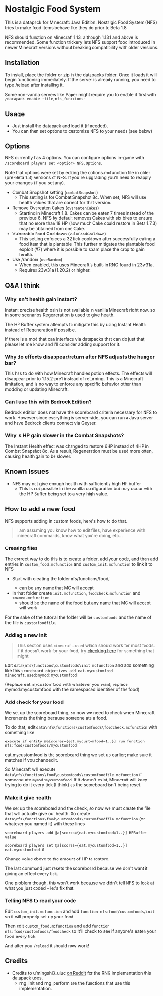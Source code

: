 # Nostalgic Food System
This is a datapack for Minecraft: Java Edition.
Nostalgic Food System (NFS) tries to make food items behave like they do prior to Beta 1.8.

NFS should function on Minecraft 1.13, although 1.13.1 and above is recommended. Some function trickery lets NFS support food introduced in newer Minecraft versions without breaking compatibility with older versions.

## Installation
To install, place the folder or zip in the datapacks folder. Once it loads it will begin functioning immediately.
If the server is already running, you need to type /reload after installing it.

Some non-vanilla servers like Paper might require you to enable it first with `/datapack enable "file/nfs_functions"`

## Usage
- Just install the datapack and load it (if needed).
- You can then set options to customize NFS to your needs (see below)

## Options
NFS currently has 4 options. You can configure options in-game with `/scoreboard players set <option> NFS.Options`.

Note that options were set by editing the options.mcfunction file in older (pre-Beta 1.3) versions of NFS. If you're upgrading you'll need to reapply your changes (if you set any).

* Combat Snapshot setting (`combatSnapshot`)
  * This setting is for Combat Snapshot 8c. When set, NFS will use health values that are correct for that version.
* Remove Overeaten Cakes (`overeatenCakes`)
  * Starting in Minecraft 1.8, Cakes can be eaten 7 times instead of the previous 6. NFS by default removes Cakes with six bites to ensure that no more than 18 HP (how much Cake could restore in Beta 1.7.3) may be obtained from one Cake.
* Vulnerable Food Cooldown (`vulnFoodCooldown`)
  * This setting enforces a 32 tick cooldown after successfully eating a food item that is plantable. This further mitigates the plantable food exploit (#7) where it is possible to spam place the crop to gain health.
* Use /random (`useRandom`)
  * When enabled, this uses Minecraft's built-in RNG found in 23w31a.
  * Requires 23w31a (1.20.2) or higher.

## Q&A I think
### Why isn't health gain instant?
Instant precise health gain is not available in vanilla Minecraft right now, so in some scenarios Regeneration is used to give health.

The HP Buffer system attempts to mitigate this by using Instant Health instead of Regeneration if possible.

If there is a mod that can interface via datapacks that can do just that, please let me know and I'll consider adding support for it.

### Why do effects disappear/return after NFS adjusts the hunger bar?
This has to do with how Minecraft handles potion effects.
The effects will disappear prior to 1.15.2-pre1 instead of returning.
This is a Minecraft limitation, and is no way to enforce any specific behavior other than modding or updating Minecraft.

### Can I use this with Bedrock Edition?
Bedrock edition does not have the scoreboard criteria necessary for NFS to work. However since everything is server-side, you can run a Java server and have Bedrock clients connect via Geyser.

### Why is HP gain slower in the Combat Snapshots?
The Instant Health effect was changed to restore 6HP instead of 4HP in Combat Snapshot 8c. As a result, Regeneration must be used more often, causing health gain to be slower.

## Known Issues
- NFS may not give enough health with sufficiently high HP buffer
  - This is not possible in the vanilla configuration but may occur with the HP Buffer being set to a very high value.

## How to add a new food
NFS supports adding in custom foods, here's how to do that.
> I am assuming you know how to edit files, have experience with minecraft commands, know what you're doing, etc...

### Creating files
The correct way to do this is to create a folder, add your code, and then add entries in `custom_food.mcfunction` and `custom_init.mcfunction` to link it to NFS
* Start with creating the folder nfs/functions/food/<name>
  * <name> can be any name that MC will accept
* In that folder create `init.mcfunction`, `foodcheck.mcfunction` and `<name>.mcfunction`
  * <name> should be the name of the food but any name that MC will accept will work

For the sake of the tutorial the folder will be `customfoods` and the name of the file is `customfoodfile`.

### Adding a new init
> This section uses `minecraft.used` which should work for most foods. If it doesn't work for your food, try [checking here](https://minecraft.wiki/wiki/Scoreboard#Compound_criteria) for something that might

Edit `data\nfs\functions\customfoods\init.mcfunction` and add something like this
`scoreboard objectives add eat.mycustomfood minecraft.used:mymod:mycustomfood`

(Replace eat.mycustomfood with whatever you want, replace mymod:mycustomfood with the namespaced identifier of the food)
### Add check for your food
We set up the scoreboard thing, so now we need to check when Minecraft increments the thing because someone ate a food.

To do that, edit `data\nfs\functions\customfoods\foodcheck.mcfunction` with something like

`execute if entity @a[scores={eat.mycustomfood=1..}] run function nfs:food/customfoods/mycustomfood`

eat.mycustomfood is the scoreboard thing we set up earlier; make sure it matches if you changed it.

So Minecraft will execute `data\nfs\functions\food\customfoods\customfoodfile.mcfunction` if someone ate `mymod:mycustomfood`. If it doesn't exist, Minecraft will keep trying to do it every tick (I think) as the scoreboard isn't being reset.

### Make it give health
We set up the scoreboard and the check, so now we must create the file that will actually give out health.
So create `data\nfs\functions\food\customfoods\customfoodfile.mcfunction` (or whatever you named it) with these lines

`scoreboard players add @a[scores={eat.mycustomfood=1..}] HPBuffer value`

`scoreboard players set @a[scores={eat.mycustomfood=1..}] eat.mycustomfood 0`

Change value above to the amount of HP to restore.

The last command just resets the scoreboard because we don't want it giving an effect every tick.

One problem though, this won't work because we didn't tell NFS to look at what you just coded - let's fix that.

### Telling NFS to read your code
Edit `custom_init.mcfunction` and add `function nfs:food/customfoods/init` so it will properly set up your food.

Then edit `custom_food.mcfunction` and add `function nfs:food/customfoods/foodcheck` so it'll check to see if anyone's eaten your food every tick.

And after you `/reload` it should now work!
## Credits
* Credits to u/mingshi3_uiuc [on Reddit](http://redd.it/vv68n6) for the RNG implementation this datapack uses.
  * rng_init and rng_perform are the functions that use this implementation.
